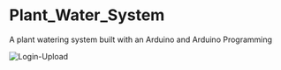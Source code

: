 # Plant_Water_System
A plant watering system built with an Arduino and Arduino Programming

![Login-Upload](Components.jpg)
